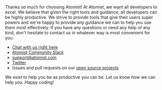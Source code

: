 Thanks so much for choosing Atomist!  At Atomist, we want all
developers to excel.  We believe that given the right tools and
guidance, all developers can be highly productive.  We strive to
provide tools that give their users super powers and we're happy to
provide any guidance we can to help you use them most effectively.  If
you have any questions or need any help of any kind, don't hesitate to
contact us in whatever way is most convenient for you.

-   <a id="contact" name="contact"></a><a class="contact" href="#contact" title="Atomist Support Chat">Chat with us right here</a>
-   [Atomist Community Slack][slack]
-   [support@atomist.com][email]
-   [Twitter][twitter]
-   Issues and pull requests on our [open source projects][github]

We exist to help you be as productive you can be.  Let us know how we
can help you.  Happy coding!

[slack]: https://join.atomist.com (Atomist Community Slack)
[email]: mailto:support@atomist.com (Atomist Email Support)
[twitter]: https://twitter.com/atomist (@atomist on Twitter)
[github]: https://github.com/atomist (Atomist on GitHub)
